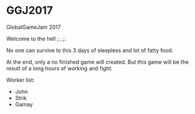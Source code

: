 # GGJ2017
GlobalGameJam 2017

Welcome to the hell ;...;.

No one can survive to this 3 days of sleepless and lot of fatty food.

At the end, only a no finished game will created. But this game will be the result of a long hours of working and fight.


Worker list:
- John
- Strik
- Gamay

